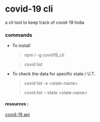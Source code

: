 # covid-19 cli

a cli tool to keep track of covid-19 India

### commands

- To install

  > npm i -g covid19_cli

  > covid list

- To check the data for specific state / U.T.

  > covid list -s \<state-name\>

  > covid list --state \<state-name\>

#### resources :

[covid-19 api](https://api.covid19india.org/)

